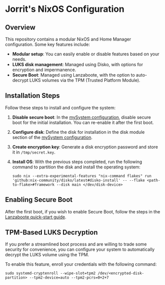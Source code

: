 # Jorrit's NixOS Configuration

## Overview

This repository contains a modular NixOS and Home Manager configuration. Some key features include:

- **Modular setup**: You can easily enable or disable features based on your needs.
- **LUKS disk management**: Managed using Disko, with options for encryption and impermanence.
- **Secure Boot**: Managed using Lanzaboote, with the option to auto-decrypt LUKS volumes via the TPM (Trusted Platform Module).

## Installation Steps

Follow these steps to install and configure the system:

1. **Disable secure boot**: In the [mySystem configuration](<hosts/framework/default.nix>), disable secure boot for the initial installation. You can re-enable it after the first boot.

2. **Configure disk**: Define the disk for installation in the disk module section of the [mySystem configuration](<hosts/framework/default.nix>).

3. **Create encryption key**: Generate a disk encryption password and store it in `/tmp/secret.key`.

4. **Install OS**: With the previous steps completed, run the following command to partition the disk and install the operating system:

   ```shell
   sudo nix --extra-experimental-features "nix-command flakes" run 'github:nix-community/disko/latest#disko-install' -- --flake <path-to-flake>#framework --disk main </dev/disk-device>
   ```

## Enabling Secure Boot

After the first boot, if you wish to enable Secure Boot, follow the steps in the [Lanzaboote quick-start guide](https://github.com/nix-community/lanzaboote/blob/master/docs/QUICK_START.md).

## TPM-Based LUKS Decryption

If you prefer a streamlined boot process and are willing to trade some security for convenience, you can configure your system to automatically decrypt the LUKS volume using the TPM.

To enable this feature, enroll your credentials with the following command:

```shell
sudo systemd-cryptenroll --wipe-slot=tpm2 /dev/<encrypted-disk-partition> --tpm2-device=auto --tpm2-pcrs=0+2+7
```
